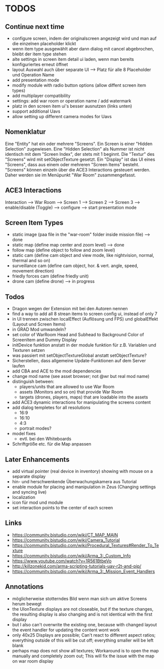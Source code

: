 # TODOS

## Continue next time

- configure screen, indem der originalscreen angezeigt wird und man auf die einzelnen placeholder klickt
- wenn item type ausgewählt aber dann dialog mit cancel abgebrochen, bleibt der item type stehen
- alte settings in screen item detail ui laden, wenn man bereits konfiguriertes erneut öffnet
- layout Auswahl auch über separate UI --> Platz für alle 8 Placeholder und Operation Name
- add presentation mode
- modify module with radio button options (allow diffent screen item types)
- add multiplayer compatibility
- settings: add war room or operation name / add watermark
- platz in den screen item ui's besser ausnutzen (links unten)
- support additional Uavs
- allow setting up different camera modes for Uavs

## Nomenklatur

Eine "Entity" hat ein oder mehrere "Screens". Ein Screen is einer "Hidden Selection" zugewiesen. Eine "Hidden Selection" als Nummer ist nicht identisch mit dem "Screen Index", der stets mit
1 beginnt. Die "Textur" des "Screens" wird mit setObjectTexture gesetzt. Ein "Display" ist das UI eines "Screens", dass aus einem oder mehreren "Screen Items" besteht. "Screens" können einzeln
über die ACE3 Interactions gesteuert werden. Daher werden sie im Menüpunkt "War Room" zusammengefasst.

## ACE3 Interactions

Interaction --> War Room --> Screen 1
                         --> Screen 2
                         --> Screen 3 --> enable/disable (Toggle)
                                      --> configure
                                      --> start presentation mode

## Screen Item Types

- static image (paa file in the "war-room" folder inside mission file) --> done
- static map (define map center and zoom level) --> done
- follow map (define object to follow and zoom level)
- static cam (define cam object and view mode, like nightvision, normal, thermal and so on)
- surveillance cam (define cam object, hor. & vert. angle, speed, movement direction)
- friedly forces cam (define friedly unit)
- drone cam (define drone) --> in progress

## Todos

- Dragon wegen der Extension mit bei den Autoren nennen
- find a way to add all 8 strean items to screen config ui, instead of only 7
- in UI trennen zwischen localEffect (Auflösung und FPS) und globalEffekt (Layout und Screen Items)
- in GRAD Mod umwandeln?
- set color of WarRoom Head and Subhead to Background Color of ScreenItem and Dummy Display
- initDevice funktion anstatt in der module funktion für z.B. Variablen und Texturen setzen
- was passiert mit setObjectTextureGlobal anstatt setObjectTexture?
- Sicherstellen, dass allgemeine Update-Funktionen auf dem Server laufen
- add CBA and ACE to the mod dependencies
- change mod name (see asset browser; not @wr but real mod name)
- distinguish between:
  - players/units that are allowed to use War Room
  - assets (Monitors and so on) that provide War Room
  - targets (drones, players, maps) that are loadable into the assets
- add ACE3 dynamic interactions for manipulating the screens content
- add dialog templetes for all resolutions
  - 16:9
  - 16:10
  - 4:3
  - portrait modes?
- model fixes
  - evtl. bei den Whiteboards
- Schriftgröße etc. für die Map anpassen

## Later Enhancements

- add virtual pointer (real device in inventory) showing with mouse on a separate display
- hin- und herschwenkende Überwachungskamera aus Tutorial
- enable module for placing and manipulation in Zeus (Changing settings and syncing live)
- localization
- icon für mod und module
- set interaction points to the center of each screen

## Links

- <https://community.bistudio.com/wiki/CT_MAP_MAIN>
- <https://community.bistudio.com/wiki/Camera_Tutorial>
- <https://community.bistudio.com/wiki/Procedural_Textures#Render_To_Texture>
- <https://community.bistudio.com/wiki/Arma_3:_Custom_Info>
- <https://www.youtube.com/watch?v=1R561BtbeVo>
- <http://killzonekid.com/arma-scripting-tutorials-uav-r2t-and-pip/>
- <https://community.bistudio.com/wiki/Arma_3:_Mission_Event_Handlers>

## Annotations

- möglicherweise stotterndes Bild wenn man sich um aktive Screens herum bewegt
- the UIonTexture displays are not closeable, but if the texture changes, the resulting display is also changing and is not identical with the first display
- but I also can't overwrite the existing one, because with changed layout the event handler for updating the content wont work
- only 40x25 Displays are possible; Can't react to different aspect ratios; everything outside of this will be cut off; everything smaller will be left blank
- perhaps map does not show all textures; Workaround is to open the map manually and completely zoom out; This will fix the issue with the map on war room display
